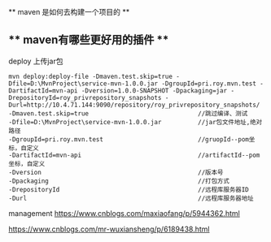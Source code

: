 ** maven 是如何去构建一个项目的 **

** maven有哪些更好用的插件 **
---
deploy 上传jar包
```
mvn deploy:deploy-file -Dmaven.test.skip=true -Dfile=D:\MvnProject\service-mvn-1.0.0.jar -DgroupId=pri.roy.mvn.test -DartifactId=mvn-api -Dversion=1.0.0-SNAPSHOT -Dpackaging=jar -DrepositoryId=roy_privrepository_snapshots -Durl=http://10.4.71.144:9090/repository/roy_privrepository_snapshots/
-Dmaven.test.skip=true                              //跳过编译、测试
-Dfile=D:\MvnProject\service-mvn-1.0.0.jar          //jar包文件地址,绝对路径
-DgroupId=pri.roy.mvn.test                          //gruopId--pom坐标，自定义
-DartifactId=mvn-api                                //artifactId--pom坐标，自定义
-Dversion                                           //版本号
-Dpackaging                                         //打包方式
-DrepositoryId                                      //远程库服务器ID
-Durl                                               //远程库服务器地址
```

management    <https://www.cnblogs.com/maxiaofang/p/5944362.html>

<https://www.cnblogs.com/mr-wuxiansheng/p/6189438.html>